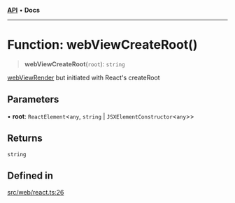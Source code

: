[**API**](../../../API.md) • **Docs**

***

# Function: webViewCreateRoot()

> **webViewCreateRoot**(`root`): `string`

[webViewRender](webViewRender.md) but initiated with React's createRoot

## Parameters

• **root**: `ReactElement`\<`any`, `string` \| `JSXElementConstructor`\<`any`\>\>

## Returns

`string`

## Defined in

[src/web/react.ts:26](https://github.com/inokawa/react-native-react-bridge/blob/d26d92078fb33b1c0c8fd4a3ec39d47e56a03c08/src/web/react.ts#L26)
